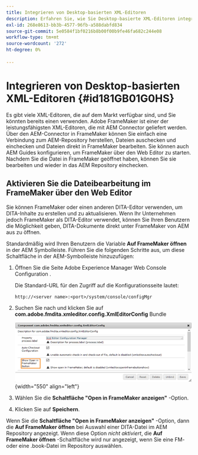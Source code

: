 ```yaml
---
title: Integrieren von Desktop-basierten XML-Editoren
description: Erfahren Sie, wie Sie Desktop-basierte XML-Editoren integrieren.
exl-id: 268e8613-bb3b-4577-96fb-a588dabfd834
source-git-commit: 5e0584f1bf0216b8b00f00b9fe46fa682c244e08
workflow-type: tm+mt
source-wordcount: '272'
ht-degree: 0%

---
```


# Integrieren von Desktop-basierten XML-Editoren {#id181GB01G0HS}

Es gibt viele XML-Editoren, die auf dem Markt verfügbar sind, und Sie könnten bereits einen verwenden. Adobe FrameMaker ist einer der leistungsfähigsten XML-Editoren, die mit AEM Connector geliefert werden. Über den AEM-Connector in FrameMaker können Sie einfach eine Verbindung zum AEM-Repository herstellen, Dateien auschecken und einchecken und Dateien direkt in FrameMaker bearbeiten. Sie können auch AEM Guides konfigurieren, um FrameMaker über den Web Editor zu starten. Nachdem Sie die Datei in FrameMaker geöffnet haben, können Sie sie bearbeiten und wieder in das AEM Repository einchecken.

## Aktivieren Sie die Dateibearbeitung im FrameMaker über den Web Editor

Sie können FrameMaker oder einen anderen DITA-Editor verwenden, um DITA-Inhalte zu erstellen und zu aktualisieren. Wenn Ihr Unternehmen jedoch FrameMaker als DITA-Editor verwendet, können Sie Ihren Benutzern die Möglichkeit geben, DITA-Dokumente direkt unter FrameMaker von AEM aus zu öffnen.

Standardmäßig wird Ihren Benutzern die Variable **Auf FrameMaker öffnen** in der AEM Symbolleiste. Führen Sie die folgenden Schritte aus, um diese Schaltfläche in der AEM-Symbolleiste hinzuzufügen:

1. Öffnen Sie die Seite Adobe Experience Manager Web Console Configuration .

   Die Standard-URL für den Zugriff auf die Konfigurationsseite lautet:

   ```http
   http://<server name>:<port>/system/console/configMgr
   ```

1. Suchen Sie nach und klicken Sie auf **com.adobe.fmdita.xmleditor.config.XmlEditorConfig** Bundle

   ![](assets/open-in-fm-toolbar.png){width="550" align="left"}

1. Wählen Sie die **Schaltfläche &quot;Open in FrameMaker anzeigen&quot;** -Option.

1. Klicken Sie auf **Speichern**.


Wenn Sie die **Schaltfläche &quot;Open in FrameMaker anzeigen&quot;** -Option, dann die **Auf FrameMaker öffnen** bei Auswahl einer DITA-Datei im AEM Repository angezeigt. Wenn diese Option *nicht aktiviert*, die **Auf FrameMaker öffnen** -Schaltfläche wird nur angezeigt, wenn Sie eine FM- oder eine .book-Datei im Repository auswählen.
